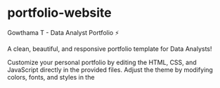 # portfolio-website

Gowthama T - Data Analyst Portfolio ⚡️

A clean, beautiful, and responsive portfolio template for Data Analysts!

Customize your personal portfolio by editing the HTML, CSS, and JavaScript directly in the provided files. Adjust the theme by modifying colors, fonts, and styles in the <style> section of the HTML file. Feel free to use it as-is or personalize it to suit your needs.
If you'd like to contribute and improve this for other users, check out the Issues section.
Created something awesome with your fork of this portfolio? Feel free to open a pull request to share it!
Table of Contents

Portfolio Sections
Getting Started
How to Use
Change and Customize
Deployment
Technologies Used
Illustrations
For the Future
Contributors
Contact for Queries

Portfolio Sections
✔️ Summary and About Me✔️ Skills✔️ Education✔️ Work Experience✔️ Certifications 🏆✔️ Projects✔️ Contact Me  
To view a live example, click here.
Getting Started
These instructions will help you get a copy of the project up and running on your local machine for development and testing purposes.
You'll need a modern web browser (e.g., Chrome, Firefox) and a code editor (e.g., VS Code) installed on your computer.
Prerequisites

Git: Version 2.17.1 or higher
Code Editor: For editing HTML, CSS, and JavaScript
Web Browser: To preview and test the portfolio

How to Use
From your command line, clone and set up the portfolio:
# Clone this repository
git clone https://github.com/kas0380/Portfolio.git

# Go into the repository
cd Portfolio

# Open the project in your code editor
code .  # For VS Code, or use your preferred editor


Open the index.html file in your code editor.
Preview the portfolio by opening index.html in a web browser (e.g., right-click and select "Open with Live Server" in VS Code, or drag the file into your browser).
Modify the content, styles, and scripts as needed (see Change and Customize).

Change and Customize
Personalize every section according to your needs:

Content: Edit the index.html file to update:
Greeting section (e.g., name, tagline: "Hi, I'm Gowthama T!", "Google Certified Business Intelligence & Data Analyst")
About Me description
Experience, Skills, Education, Certifications, and Projects details
Contact information (email, phone, LinkedIn, GitHub, location)


Styling: Modify the <style> section in index.html to:
Change colors (e.g., replace #1a237e for the primary blue or #ff6e40 for the accent orange)
Adjust fonts (currently using Poppins and Roboto via Google Fonts)
Tweak animations, card styles, or section backgrounds


JavaScript: Update the <script> section in index.html to:
Modify smooth scrolling behavior
Adjust scroll-based sidebar visibility for the logo, email, and social links


Resume Upload: To include your resume:
Upload your resume as a PDF to a folder (e.g., create a resume folder in the project directory).
Rename the file to resume.pdf.
Add a link in the HTML, e.g., <a href="resume/resume.pdf" download class="bg-1a237e text-white px-4 py-2 rounded-full font-semibold text-sm hover:bg-ff6e40 transition-colors">Download Resume</a> in the home or contact section.



Using Emojis
Add emojis directly in the HTML for compatibility across browsers. For example:

Use 📊 for Tableau, 🐍 for Python, etc., as seen in the Skills section.

Customize Animations
Modify the @keyframes in the <style> section to adjust animations like fadeInUp, slideInLeft, slideInRight, bounceIn, underlineGrow, particleMove, and gradientShift for a unique look.
Deployment
When you're ready to host your website online, follow these steps:
Deploying to GitHub Pages

Update index.html Metadata:
Modify the <title> and <meta> tags in index.html for SEO (e.g., <title>Gowthama T - Data Analyst Portfolio</title>).


Push to GitHub:# Add all changes
git add .

# Commit your changes
git commit -m "Initial portfolio setup"

# Push to your repository
git push origin main


Enable GitHub Pages:
Go to your repository on GitHub.
Navigate to Settings > Pages.
Set the source to the main branch and the / (root) folder.
Save, and your site will be live at https://<your-username>.github.io/Portfolio.


Optional: Custom Domain:
Add a CNAME file in the root directory (e.g., yourdomain.com).
Configure your domain provider to point to GitHub Pages (see GitHub Pages documentation).



Deploying to Netlify

Link Your Repository:
Push your project to a GitHub repository.
Sign up/log in to Netlify.
Click "New site from Git" and connect your GitHub repository.


Configure Build:
Set the build command to empty (no build needed for static HTML).
Set the publish directory to . (root).


Deploy:
Click "Deploy site" to host your portfolio.
Netlify provides a unique URL (e.g., https://your-portfolio.netlify.app).
Optionally, configure a custom domain in Netlify settings.



For more details, read Hosting on Netlify.
Technologies Used

HTML
CSS (via Tailwind CSS)
JavaScript
Google Fonts (Poppins, Roboto)

Illustrations

SVGs: Custom inline SVGs used for icons (e.g., email, LinkedIn, GitHub, project icons).
Particle Background: SVG-based particle animation in the home section for visual appeal.

For the Future
If you can help with these, please don’t hesitate to open a pull request:

Integrate a dynamic contact form with email submission
Add a blog section linked to a platform like Medium
Incorporate data visualization charts (e.g., for project metrics)
Enhance accessibility (e.g., ARIA labels, keyboard navigation)

Contributors

Gowthama T - Creator and Designer

Contact for Queries
If you have any questions or need assistance with setup, customization, or deployment, feel free to reach out:  

Email: gowthamat634@gmail.com  
LinkedIn: Gowthama T  
GitHub: Gowthama-T
I’m happy to help with any issues or suggestions for improving this portfolio!


